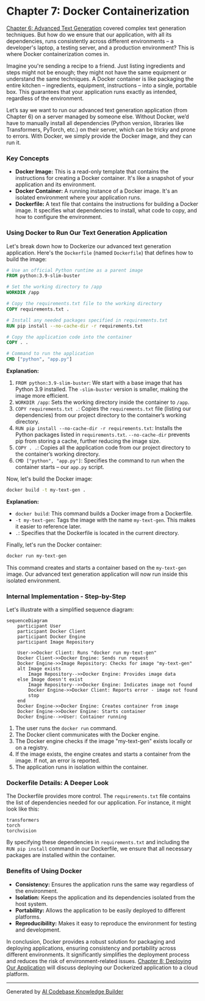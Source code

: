 # Chapter 7: Docker Containerization

[Chapter 6: Advanced Text Generation](06_advanced_text_generation.md) covered complex text generation techniques. But how do we ensure that our application, with all its dependencies, runs consistently across different environments – a developer's laptop, a testing server, and a production environment? This is where Docker containerization comes in.

Imagine you're sending a recipe to a friend. Just listing ingredients and steps might not be enough; they might not have the same equipment or understand the same techniques. A Docker container is like packaging the entire kitchen – ingredients, equipment, instructions – into a single, portable box. This guarantees that your application runs exactly as intended, regardless of the environment.

Let’s say we want to run our advanced text generation application (from Chapter 6) on a server managed by someone else. Without Docker, we’d have to manually install all dependencies (Python version, libraries like Transformers, PyTorch, etc.) on their server, which can be tricky and prone to errors. With Docker, we simply provide the Docker image, and they can run it.

### Key Concepts

*   **Docker Image:** This is a read-only template that contains the instructions for creating a Docker container. It's like a snapshot of your application and its environment.
*   **Docker Container:** A running instance of a Docker image. It's an isolated environment where your application runs.
*   **Dockerfile:** A text file that contains the instructions for building a Docker image. It specifies what dependencies to install, what code to copy, and how to configure the environment.

### Using Docker to Run Our Text Generation Application

Let's break down how to Dockerize our advanced text generation application. Here's the `Dockerfile` (named `Dockerfile`) that defines how to build the image:

```dockerfile
# Use an official Python runtime as a parent image
FROM python:3.9-slim-buster

# Set the working directory to /app
WORKDIR /app

# Copy the requirements.txt file to the working directory
COPY requirements.txt .

# Install any needed packages specified in requirements.txt
RUN pip install --no-cache-dir -r requirements.txt

# Copy the application code into the container
COPY . .

# Command to run the application
CMD ["python", "app.py"]
```

**Explanation:**

1.  `FROM python:3.9-slim-buster`:  We start with a base image that has Python 3.9 installed. The `-slim-buster` version is smaller, making the image more efficient.
2.  `WORKDIR /app`: Sets the working directory inside the container to `/app`.
3.  `COPY requirements.txt .`: Copies the `requirements.txt` file (listing our dependencies) from our project directory to the container’s working directory.
4.  `RUN pip install --no-cache-dir -r requirements.txt`: Installs the Python packages listed in `requirements.txt`. `--no-cache-dir` prevents pip from storing a cache, further reducing the image size.
5.  `COPY . .`: Copies all the application code from our project directory to the container’s working directory.
6.  `CMD ["python", "app.py"]`: Specifies the command to run when the container starts – our `app.py` script.

Now, let's build the Docker image:

```bash
docker build -t my-text-gen .
```

**Explanation:**

*   `docker build`: This command builds a Docker image from a Dockerfile.
*   `-t my-text-gen`:  Tags the image with the name `my-text-gen`.  This makes it easier to reference later.
*   `.`:  Specifies that the Dockerfile is located in the current directory.

Finally, let's run the Docker container:

```bash
docker run my-text-gen
```

This command creates and starts a container based on the `my-text-gen` image. Our advanced text generation application will now run inside this isolated environment.

### Internal Implementation - Step-by-Step

Let's illustrate with a simplified sequence diagram:

```mermaid
sequenceDiagram
    participant User
    participant Docker Client
    participant Docker Engine
    participant Image Repository

    User->>Docker Client: Runs "docker run my-text-gen"
    Docker Client->>Docker Engine: Sends run request
    Docker Engine->>Image Repository: Checks for image "my-text-gen"
    alt Image exists
        Image Repository-->>Docker Engine: Provides image data
    else Image doesn't exist
        Image Repository-->>Docker Engine: Indicates image not found
        Docker Engine->>Docker Client: Reports error - image not found
        stop
    end
    Docker Engine->>Docker Engine: Creates container from image
    Docker Engine->>Docker Engine: Starts container
    Docker Engine-->>User: Container running
```

1.  The user runs the `docker run` command.
2.  The Docker client communicates with the Docker engine.
3.  The Docker engine checks if the image "my-text-gen" exists locally or on a registry.
4.  If the image exists, the engine creates and starts a container from the image.  If not, an error is reported.
5.  The application runs in isolation within the container.

### Dockerfile Details: A Deeper Look

The Dockerfile provides more control. The `requirements.txt` file contains the list of dependencies needed for our application. For instance, it might look like this:

```
transformers
torch
torchvision
```

By specifying these dependencies in `requirements.txt` and including the `RUN pip install` command in our Dockerfile, we ensure that all necessary packages are installed within the container.

### Benefits of Using Docker

*   **Consistency:**  Ensures the application runs the same way regardless of the environment.
*   **Isolation:**  Keeps the application and its dependencies isolated from the host system.
*   **Portability:**  Allows the application to be easily deployed to different platforms.
*   **Reproducibility:** Makes it easy to reproduce the environment for testing and development.

In conclusion, Docker provides a robust solution for packaging and deploying applications, ensuring consistency and portability across different environments. It significantly simplifies the deployment process and reduces the risk of environment-related issues.
[Chapter 8: Deploying Our Application](08_deploying_application.md) will discuss deploying our Dockerized application to a cloud platform.

---

Generated by [AI Codebase Knowledge Builder](https://github.com/The-Pocket/Tutorial-Codebase-Knowledge)